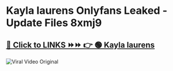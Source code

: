 
 # Kayla laurens Onlyfans Leaked - Update Files 8xmj9

## <h2><a href="https://clipsfans.com/Kayla_laurens&ref=git">🔗 Click to LINKS ⏩⏩ 👉 🟢 Kayla laurens </a></h2>

<a href="https://clipsfans.com/Kayla_laurens&ref=git" rel="nofollow" data-target="animated-image.originalLink"><img src="https://i.ibb.co.com/xMMVF88/686577567.gif" alt="Viral Video Original" style="max-width: 100%; display: inline-block;" data-target="animated-image.originalImage"></a>

